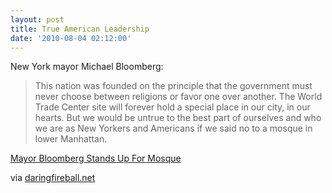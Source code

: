 ```yaml
---
layout: post
title: True American Leadership
date: '2010-08-04 02:12:00'
---
```


New York mayor Michael Bloomberg:

> This nation was founded on the principle that the government must never choose between religions or favor one over another. The World Trade Center site will forever hold a special place in our city, in our hearts. But we would be untrue to the best part of ourselves and who we are as New Yorkers and Americans if we said no to a mosque in lower Manhattan.

[Mayor Bloomberg Stands Up For Mosque](http://www.nydailynews.com/blogs/dailypolitics/2010/08/bloomberg-stands-up-for-mosque.html)

via [daringfireball.net](http://daringfireball.net/linked/2010/08/03/bloomberg)